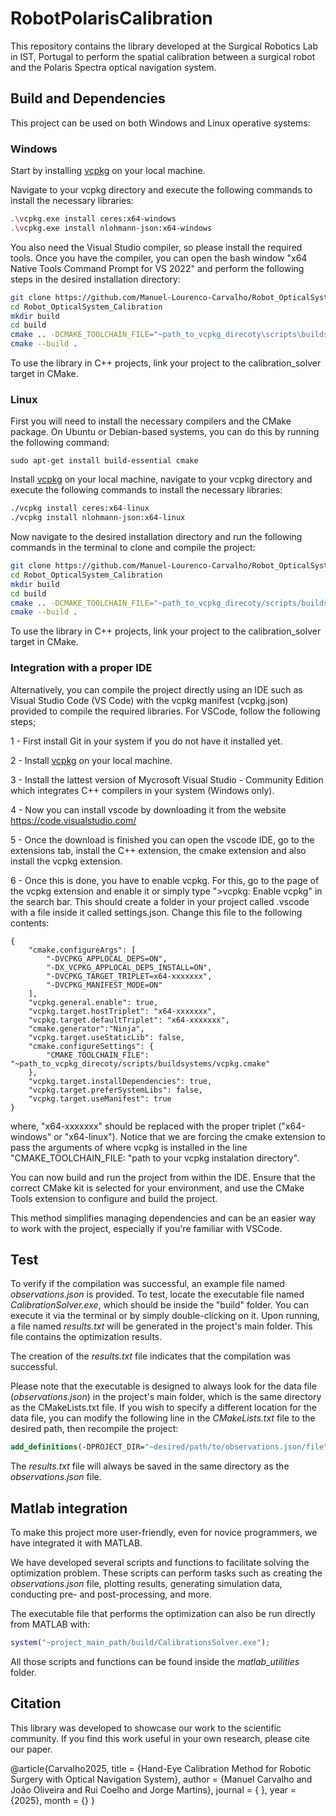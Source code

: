 # RobotPolarisCalibration
This repository contains the library developed at the Surgical Robotics Lab in IST, Portugal to perform the spatial calibration between a surgical robot and the Polaris Spectra optical navigation system.


## Build and Dependencies

This project can be used on both Windows and Linux operative systems:

### Windows

Start by installing [vcpkg](https://vcpkg.io/en/) on your local machine.

Navigate to your vcpkg directory and execute the following commands to install the necessary libraries:

``` bash
.\vcpkg.exe install ceres:x64-windows
.\vcpkg.exe install nlohmann-json:x64-windows
```

You also need the Visual Studio compiler, so please install the required tools. Once you have the compiler, you can open the bash window "x64 Native Tools Command Prompt for VS 2022" and perform the following steps in the desired installation directory:

```bash
git clone https://github.com/Manuel-Lourenco-Carvalho/Robot_OpticalSystem_Calibration.git
cd Robot_OpticalSystem_Calibration
mkdir build
cd build
cmake .. -DCMAKE_TOOLCHAIN_FILE="~path_to_vcpkg_direcoty\scripts\buildsystems\vcpkg.cmake" -DVCPKG_TARGET_TRIPLET=x64-windows -DCMAKE_BUILD_TYPE=Release -G "Ninja"
cmake --build .
```

To use the library in C++ projects, link your project to the calibration_solver target in CMake.

### Linux

First you will need to install the necessary compilers and the CMake package. On Ubuntu or Debian-based systems, you can do this by running the following command:

```
sudo apt-get install build-essential cmake
```

Install [vcpkg](https://vcpkg.io/en/) on your local machine, navigate to your vcpkg directory and execute the following commands to install the necessary libraries:

``` bash
./vcpkg install ceres:x64-linux
./vcpkg install nlohmann-json:x64-linux
```

Now navigate to the desired installation directory and run the following commands in the terminal to clone and compile the project:


```bash
git clone https://github.com/Manuel-Lourenco-Carvalho/Robot_OpticalSystem_Calibration.git
cd Robot_OpticalSystem_Calibration
mkdir build
cd build
cmake .. -DCMAKE_TOOLCHAIN_FILE="~path_to_vcpkg_direcoty/scripts/buildsystems/vcpkg.cmake" -DVCPKG_TARGET_TRIPLET=x64-linux -DCMAKE_BUILD_TYPE=Release -G "Ninja"
cmake --build .
```

To use the library in C++ projects, link your project to the calibration_solver target in CMake.

### Integration with a proper IDE

Alternatively, you can compile the project directly using an IDE such as Visual Studio Code (VS Code) with the vcpkg manifest (vcpkg.json) provided to compile the required libraries. For VSCode, follow the following steps;

1 - First install Git in your system if you do not have it installed yet.

2 - Install [vcpkg](https://vcpkg.io/en/) on your local machine.

3 - Install the lattest version of Mycrosoft Visual Studio - Community Edition which integrates C++ compilers in your system (Windows only).

4 - Now you can install vscode by downloading it from the website https://code.visualstudio.com/

5 - Once the download is finished you can open the vscode IDE, go to the extensions tab, install the C++ extension, the cmake extension and also install the vcpkg extension. 

6 - Once this is done, you have to enable vcpkg. For this, go to the page of the vcpkg extension and enable it or simply type ">vcpkg: Enable vcpkg" in the search bar. This should create a folder in your project called .vscode with a file inside it called settings.json. Change this file to the following contents:

```
{
    "cmake.configureArgs": [
        "-DVCPKG_APPLOCAL_DEPS=ON",
        "-DX_VCPKG_APPLOCAL_DEPS_INSTALL=ON",
        "-DVCPKG_TARGET_TRIPLET=x64-xxxxxxx",
        "-DVCPKG_MANIFEST_MODE=ON"
    ],
    "vcpkg.general.enable": true,
    "vcpkg.target.hostTriplet": "x64-xxxxxxx",
    "vcpkg.target.defaultTriplet": "x64-xxxxxxx",
    "cmake.generator":"Ninja",
    "vcpkg.target.useStaticLib": false,
    "cmake.configureSettings": {
        "CMAKE_TOOLCHAIN_FILE": "~path_to_vcpkg_direcoty/scripts/buildsystems/vcpkg.cmake"
    },
    "vcpkg.target.installDependencies": true,
    "vcpkg.target.preferSystemLibs": false,
    "vcpkg.target.useManifest": true
}
```
where, "x64-xxxxxxx" should be replaced with the proper triplet ("x64-windows" or "x64-linux"). Notice that we are forcing the cmake extension to pass the arguments of where vcpkg is installed in the line "CMAKE_TOOLCHAIN_FILE: "path to your vcpkg instalation directory".

You can now build and run the project from within the IDE. Ensure that the correct CMake kit is selected for your environment, and use the CMake Tools extension to configure and build the project.

This method simplifies managing dependencies and can be an easier way to work with the project, especially if you're familiar with VSCode.


## Test

To verify if the compilation was successful, an example file named *observations.json* is provided. To test, locate the executable file named *CalibrationSolver.exe*, which should be inside the "build" folder. You can execute it via the terminal or by simply double-clicking on it. Upon running, a file named *results.txt* will be generated in the project's main folder. This file contains the optimization results.

The creation of the *results.txt* file indicates that the compilation was successful.

Please note that the executable is designed to always look for the data file (*observations.json*) in the project's main folder, which is the same directory as the CMakeLists.txt file. If you wish to specify a different location for the data file, you can modify the following line in the *CMakeLists.txt* file to the desired path, then recompile the project:

``` cmake
add_definitions(-DPROJECT_DIR="~desired/path/to/observations.json/file")
```

The *results.txt* file will always be saved in the same directory as the *observations.json* file.


## Matlab integration

To make this project more user-friendly, even for novice programmers, we have integrated it with MATLAB.

We have developed several scripts and functions to facilitate solving the optimization problem. These scripts can perform tasks such as creating the *observations.json* file, plotting results, generating simulation data, conducting pre- and post-processing, and more.

The executable file that performs the optimization can also be run directly from MATLAB with:
``` matlab
system("~project_main_path/build/CalibrationsSolver.exe");
```

All those scripts and functions can be found inside the *matlab_utilities* folder.


## Citation

This library was developed to showcase our work to the scientific community. If you find this work useful in your own research, please cite our paper.

@article{Carvalho2025,
  title = {Hand-Eye Calibration Method for Robotic Surgery with Optical Navigation System},
  author = {Manuel Carvalho and João Oliveira and Rui Coelho and Jorge Martins},
  journal = { },
  year = {2025},
  month = {}
}



